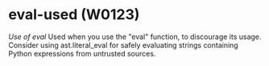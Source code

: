 # eval-used (W0123)
*Use of eval* Used when you use the "eval" function, to discourage its
usage. Consider using ast.literal\_eval for safely evaluating strings
containing Python expressions from untrusted sources.
